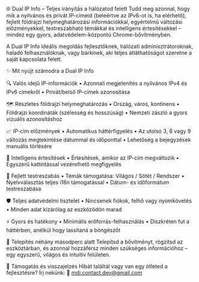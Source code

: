 🌐 Dual IP Info – Teljes irányítás a hálózatod felett
Tudd meg azonnal, hogy mik a nyilvános és privát IP-címeid (beleértve az IPv6-ot is, ha elérhető), fejlett földrajzi helymeghatározási információkkal, egyértelmű változási előzményekkel, testreszabható témákkal és intelligens értesítésekkel – mindez egy gyors, adatvédelem-központú Chrome-bővítményben.

A Dual IP Info ideális megoldás fejlesztőknek, hálózati adminisztrátoroknak, haladó felhasználóknak, vagy bárkinek, aki teljes átláthatóságot szeretne a saját kapcsolata felett.

✨ Mit nyújt számodra a Dual IP Info

🔍 Valós idejű IP-információk
• Azonnali megjelenítés a nyilvános IPv4 és IPv6 címekről
• Privát/belső IP-címek azonosítása

🗺️ Részletes földrajzi helymeghatározás
• Ország, város, kontinens
• Földrajzi koordináták (szélesség és hosszúság)
• Nemzeti zászló a gyors vizuális azonosításhoz

📈 IP-cím előzmények
• Automatikus háttérfigyelés
• Az utolsó 3, 6 vagy 9 változás megtekintése dátummal és időponttal
• Lehetőség a bejegyzések manuális törlésére

📣 Intelligens értesítések
• Értesítések, amikor az IP-cím megváltozik
• Egyszerű kattintással vezérelhető megfigyelés

🎨 Fejlett testreszabás
• Témák támogatása: Világos / Sötét / Rendszer
• Nyelvválasztás teljes i18n támogatással
• Dátum- és időformátum testreszabása

🛡️ Teljes adatvédelmi tisztelet
• Nincsenek fiókok, felhő vagy nyomkövetés
• Minden adat kizárólag az eszközödön marad

⚡ Gyors és hatékony
• Minimális erőforrás-felhasználás
• Diszkréten fut a háttérben, anélkül hogy lassítaná a böngészőt

🚀 Telepítés néhány másodperc alatt
Telepítsd a bővítményt, rögzítsd az eszköztárban, és azonnal hozzáférsz minden szükséges információhoz – egy egyszerű, világos és intuitív felületen.

🤝 Támogatás és visszajelzés
Hibát találtál vagy van egy ötleted a fejlesztésre? Írj nekünk:
📧 mdi.contact.dev@gmail.com
